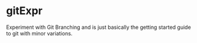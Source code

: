 # gitExpr
Experiment with Git Branching and is just basically the getting started guide to git with minor variations.
